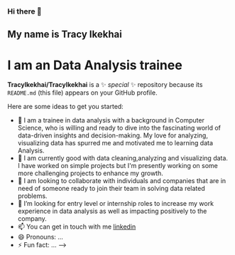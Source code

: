 ### Hi there 👋
## My name is Tracy Ikekhai

# I am an Data Analysis trainee
**TracyIkekhai/TracyIkekhai** is a ✨ _special_ ✨ repository because its `README.md` (this file) appears on your GitHub profile.

Here are some ideas to get you started:

-  🔭 I am a trainee in data analysis with a background in Computer Science, who is willing and ready to dive into the fascinating world of data-driven insights and decision-making. My love for analyzing, visualizing data has spurred me and motivated me to learning data Analysis.
-  🌱 I am currently good with data cleaning,analyzing and visualizing data. I have worked on simple projects but I'm presently working on some more challenging projects to  enhance my growth.  
-  👯 I am looking to collaborate with individuals and companies that are in need of someone ready to join their team in solving data related problems. 
-  🤔 I’m looking for entry level or internship roles to increase my  work experience in data analysis as well as impacting positively to the company.
-  📫 You can get in touch with me [linkedin](https://www.linkedin.com/in/tracy-ikekhai-3a979238/)
-  😄 Pronouns: ...
-  ⚡ Fun fact: ...
-->
